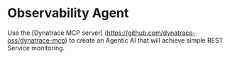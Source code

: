 # Observability Agent

Use the [Dynatrace MCP server] (https://github.com/dynatrace-oss/dynatrace-mcp) to create an Agentic AI that will achieve simple REST Service monitoring.  

